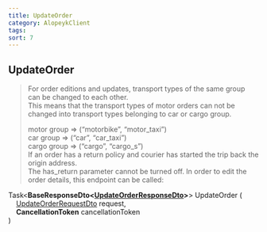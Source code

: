 ```yaml
---
title: UpdateOrder
category: AlopeykClient
tags: 
sort: 7
---
```


## UpdateOrder
> For order editions and updates, transport types of the same group can be changed to each other.  
> This means that the transport types of motor orders can not be changed into transport types belonging to car or cargo group.
> 
> motor group => (“motorbike”, “motor_taxi”)  
> car group => (“car”, “car_taxi”)  
> cargo group => (“cargo”, “cargo_s”)  
> If an order has a return policy and courier has started the trip back the origin address.  
> The has_return parameter cannot be turned off. In order to edit the order details, this endpoint can be called:


Task<**BaseResponseDto<[UpdateOrderResponseDto]({{site.libraryurl}}/Dtos/UpdateOrder/UpdateOrderResponseDto.html)>**> UpdateOrder (  
&nbsp;&nbsp;&nbsp;&nbsp;[UpdateOrderRequestDto]({{site.libraryurl}}/Dtos/UpdateOrder/UpdateOrderRequestDto.html) request,  
&nbsp;&nbsp;&nbsp;&nbsp;**CancellationToken** cancellationToken  
)
